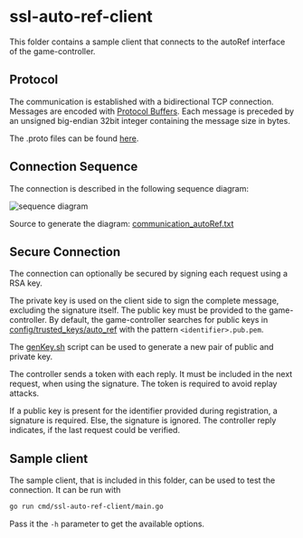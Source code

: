 # ssl-auto-ref-client

This folder contains a sample client that connects to the autoRef interface of the game-controller.

## Protocol
The communication is established with a bidirectional TCP connection. Messages are encoded with [Protocol Buffers](https://developers.google.com/protocol-buffers/). Each message is preceded by an unsigned big-endian 32bit integer containing the message size in bytes.

The .proto files can be found [here](../../pkg/refproto).

## Connection Sequence
The connection is described in the following sequence diagram:

![sequence diagram](https://www.websequencediagrams.com/cgi-bin/cdraw?lz=QXV0b1JlZi0-Q29udHJvbGxlcjogZXN0YWJsaXNoIFRDUCBjb25uZWN0aW9uCgAbCgAjDmdlbmVyYXRlIG5ldyB0b2tlAB0OAF4HOiAAWwpSZXBseSAoACcGICkKAHMVAIEWB1JlZ2lzdHJhdGlvbiAoIGlkZW50aWZpZXIsIFsAaAYsIHNpZ25hdHVyZSBdICkAgRwMAIFMDnZlcmlmeQCBERIAERUASwkAgSUob2sgfCByZWplY3QgKQoKbG9vcCAAgT0dVG8AggYMcXVlc3QANjZlbmQKCg&s=napkin)

Source to generate the diagram: [communication_autoRef.txt](./communication_autoRef.txt)

## Secure Connection
The connection can optionally be secured by signing each request using a RSA key.

The private key is used on the client side to sign the complete message, excluding the signature itself. 
The public key must be provided to the game-controller. 
By default, the game-controller searches for public keys in [config/trusted_keys/auto_ref](../../config/trusted_keys/auto_ref) with the pattern `<identifier>.pub.pem`.

The [genKey.sh](../../tools/genKey.sh) script can be used to generate a new pair of public and private key.

The controller sends a token with each reply. It must be included in the next request, when using the signature. The token is required to avoid replay attacks.

If a public key is present for the identifier provided during registration, a signature is required. Else, the signature is ignored. The controller reply indicates, if the last request could be verified.

## Sample client
The sample client, that is included in this folder, can be used to test the connection. It can be run with 
```bash
go run cmd/ssl-auto-ref-client/main.go
``` 
Pass it the `-h` parameter to get the available options.
